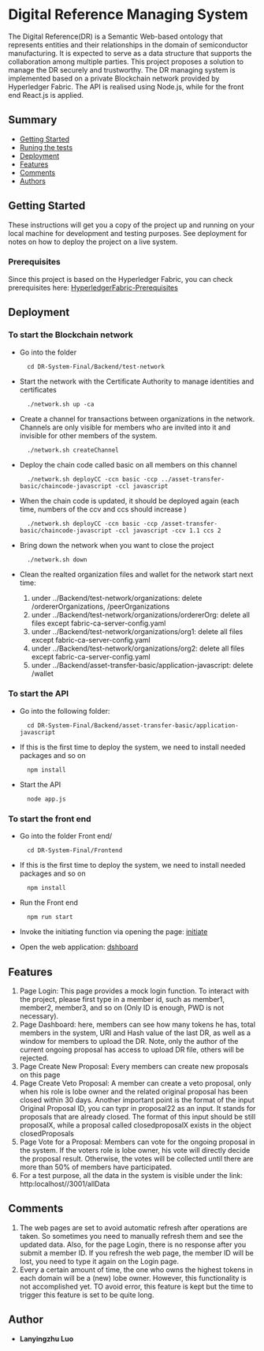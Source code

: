 # Digital Reference Managing System

The Digital Reference(DR) is a Semantic Web-based ontology that represents entities and their relationships in the domain of semiconductor manufacturing. It is expected to serve as a data structure that supports the collaboration among multiple parties. This project proposes a solution to manage the DR securely and trustworthy.
The DR managing system is implemented based on a private Blockchain network provided by Hyperledger Fabric. The API is realised using Node.js, while for the front end React.js is applied.
## Summary

  - [Getting Started](#getting-started)
  - [Runing the tests](#running-the-tests)
  - [Deployment](#deployment)
  - [Features](#features)
  - [Comments](#comments)
  - [Authors](#authors)

## Getting Started

These instructions will get you a copy of the project up and running on your local machine for development and testing purposes. See deployment for notes on how to deploy the project on a live system.

### Prerequisites

Since this project is based on the Hyperledger Fabric, you can check prerequisites here: [HyperledgerFabric-Prerequisites](https://hyperledger-fabric.readthedocs.io/en/release-1.4/prereqs.html)

## Deployment

### To start the Blockchain network

- Go into the folder 

		cd DR-System-Final/Backend/test-network
		
- Start the network with the Certificate Authority to manage identities and certificates
		
		./network.sh up -ca
		
- Create a channel for transactions between organizations in the network. Channels are only visible for members who are invited into it and invisible for other members of the system.

		./network.sh createChannel

- Deploy the chain code called basic on all members on this channel

		./network.sh deployCC -ccn basic -ccp ../asset-transfer-basic/chaincode-javascript -ccl javascript

- When the chain code is updated, it should be deployed again (each time, numbers of the ccv and ccs should increase )

		./network.sh deployCC -ccn basic -ccp /asset-transfer-basic/chaincode-javascript -ccl javascript -ccv 1.1 ccs 2

- Bring down the network when you want to close the project

		./network.sh down

- Clean the realted organization files and wallet for the network start next time:
	1. under ../Backend/test-network/organizations: delete /ordererOrganizations, /peerOrganizations
	2. under ../Backend/test-network/organizations/ordererOrg: delete all files except fabric-ca-server-config.yaml
	3. under ../Backend/test-network/organizations/org1: delete all files except fabric-ca-server-config.yaml
	4. under ../Backend/test-network/organizations/org2: delete all files except fabric-ca-server-config.yaml
	5. under ../Backend/asset-transfer-basic/application-javascript: delete /wallet
	
	


### To start the API

- Go into the following folder:
	
		cd DR-System-Final/Backend/asset-transfer-basic/application-javascript
	
- If this is the first time to deploy the system, we need to install needed packages and so on

		npm install

- Start the API

		node app.js

### To start the front end

- Go into the folder Front end/

		cd DR-System-Final/Frontend

- If this is the first time to deploy the system, we need to install needed packages and so on

		npm install

- Run the Front end

		npm run start

- Invoke the initiating function via opening the page: [initiate](http://localhost:3001/initiate)

- Open the web application: [dshboard](http://localhost:3006/app/dashboard)

		
## Features
1. Page Login: This page provides a mock login function. To interact with the project, please first type in a member id, such as member1, member2, member3, and so on (Only ID is enough, PWD is not necessary).
2. Page Dashboard: here, members can see how many tokens he has, total members in the system, URI and Hash value of the last DR, as well as a window for members to upload the DR. Note, only the author of the current ongoing proposal has access to upload DR file, others will be rejected.
3. Page Create New Proposal: Every members can create new proposals on this page
4. Page Create Veto Proposal: A member can create a veto proposal, only when his role is lobe owner and the related original proposal has been closed within 30 days. Another important point is the format of the input Original Proposal ID, you can typr in proposal22 as an input. It stands for proposals that are already closed. The format of this input should be still proposalX, while a proposal called closedproposalX exists in the object closedProposals
5. Page Vote for a Proposal: Members can vote for the ongoing proposal in the system. If the voters role is lobe owner, his vote will directly decide the proposal result. Otherwise, the votes will be collected until there are more than 50% of members have participated.
6. For a test purpose, all the data in the system is visible under the link: http:localhost//3001/allData

## Comments
1. The web pages are set to avoid automatic refresh after operations are taken. So sometimes you need to manually refresh them and see the updated data. Also, for the page Login, there is no response after you submit a member ID. If you refresh the web page, the member ID will be lost, you need to type it again on the Login page.
2. Every a certain amount of time, the one who owns the highest tokens in each domain will be a (new) lobe owner. However, this functionality is not accomplished yet. TO avoid error, this feature is kept but the time to trigger this feature is set to be quite long.
## Author

  - **Lanyingzhu Luo**